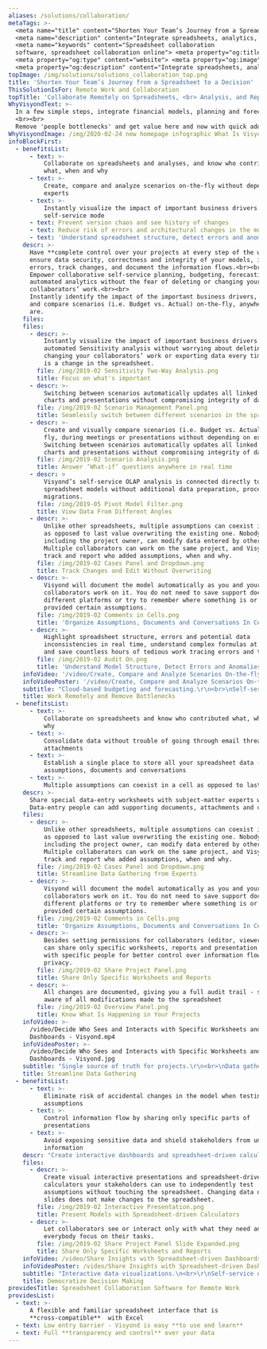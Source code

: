 ```yaml
---
aliases: /solutions/collaboration/
metaTags: >-
  <meta name="title" content="Shorten Your Team’s Journey from a Spreadsheet to a Decision"> 
  <meta name="description" content="Integrate spreadsheets, analytics, and dashboards in a 'one-stop-shop' solution that connects all participants of the workflow."> 
  <meta name="keywords" content="Spreadsheet collaboration
  software, spreadsheet collaboration online"> <meta property="og:title" content="Shorten Your Team’s Journey from a Spreadsheet to a Decision"> 
  <meta property="og:type" content="website"> <meta property="og:image" content="https://visyond.com/img/Solution%20Collaboration%20thumbnail%201200x628.png"> 
  <meta property="og:description" content="Integrate spreadsheets, analytics, and dashboards in a 'one-stop-shop' solution that connects all participants of the workflow."> <meta property="og:url" content="https://visyond.com/solutions/spreadsheet-collaboration-software"> 
topImage: /img/solutions/solutions_collaboration_top.png
title: 'Shorten Your Team’s Journey from a Spreadsheet to a Decision'
ThisSolutionIsFor: Remote Work and Collaboration
topTitle: 'Collaborate Remotely on Spreadsheets, <br> Analysis, and Reports'
WhyVisyondText: >-
  In a few simple steps, integrate financial models, planning and forecasting, analytics and simulations, reports and dashboards in a 'one-stop-shop' solution that connects all participants of the workflow and enables collaboration without version chaos and loss of data.
  <br><br>
  Remove 'people bottlenecks' and get value here and now with quick adoption and ease of use while retaining the flexibility of Excel.
WhyVisyondImage: /img/2020-02-24 new homepage infographic What Is Visyond.png
infoBlockFirst:
  - benefitsList:
      - text: >-
          Collaborate on spreadsheets and analyses, and know who contributed
          what, when and why
      - text: >-
          Create, compare and analyze scenarios on-the-fly without depending on
          experts
      - text: >-
          Instantly visualize the impact of important business drivers in
          self-service mode
      - text: Prevent version chaos and see history of changes
      - text: Reduce risk of errors and architectural changes in the model
      - text: 'Understand spreadsheet structure, detect errors and anomalies'
    descr: >-
      Have **complete control over your projects at every step of the way** and
      ensure data security, correctness and integrity of your models, identify
      errors, track changes, and document the information flows.<br><br>
      Empower collaborative self-service planning, budgeting, forecasting and
      automated analytics without the fear of deleting or changing your
      collaborators’ work.<br><br>
      Instantly identify the impact of the important business drivers, visualize
      and compare scenarios (i.e. Budget vs. Actual) on-the-fly, anywhere you
      are.
    files:
    files:
      - descr: >-
          Instantly visualize the impact of important business drivers with
          automated Sensitivity analysis without worrying about deleting or
          changing your collaborators’ work or exporting data every time there
          is a change in the spreadsheet.
        file: /img/2019-02 Sensitivity Two-Way Analysis.png
        title: Focus on what's important
      - descr: >-
          Switching between scenarios automatically updates all linked cells,
          charts and presentations without compromising integrity of data.
        file: /img/2019-02 Scenario Management Panel.png
        title: Seamlessly switch between different scenarios in the spreadsheet
      - descr: >-
          Create and visually compare scenarios (i.e. Budget vs. Actual) on the
          fly, during meetings or presentations without depending on experts.
          Switching between scenarios automatically updates all linked cells,
          charts and presentations without compromising integrity of data.
        file: /img/2019-02 Scenario Analysis.png
        title: Answer ‘What-if’ questions anywhere in real time
      - descr: >
          Visyond’s self-service OLAP analysis is connected directly to your
          spreadsheet models without additional data preparation, processing and
          migrations.
        file: /img/2019-05 Pivot Model Filter.png
        title: View Data From Different Angles
      - descr: >-
          Unlike other spreadsheets, multiple assumptions can coexist in a cell
          as opposed to last value overwriting the existing one. Nobody,
          including the project owner, can modify data entered by others.
          Multiple collaborators can work on the same project, and Visyond will
          track and report who added assumptions, when and why.
        file: /img/2019-02 Cases Panel and Dropdown.png
        title: Track Changes and Edit Without Overwriting
      - descr: >-
          Visyond will document the model automatically as you and your
          collaborators work on it. You do not need to save support documents on
          different platforms or try to remember where something is or who
          provided certain assumptions.
        file: /img/2019-02 Comments in Cells.png
        title: 'Organize Assumptions, Documents and Conversations In Cells'
      - descr: >-
          Highlight spreadsheet structure, errors and potential data
          inconsistencies in real time, understand complex formulas at a glance
          and save countless hours of tedious work tracing errors and typos.
        file: /img/2019-02 Audit On.png
        title: 'Understand Model Structure, Detect Errors and Anomalies'
    infoVideo: '/video/Create, Compare and Analyze Scenarios On-the-fly - Visyond.mp4'
    infoVideoPoster: '/video/Create, Compare and Analyze Scenarios On-the-fly - Visyond.jpg' 
    subtitle: "Cloud-based budgeting and forecasting.\r\n<br>\nSelf-service planning and analysis.\r\n<br>\nData governance and spreadsheet audit.\r"
    title: Work Remotely and Remove Bottlenecks
  - benefitsList:
      - text: >-
          Collaborate on spreadsheets and know who contributed what, when and
          why
      - text: >-
          Consolidate data without trouble of going through email threads and
          attachments
      - text: >-
          Establish a single place to store all your spreadsheet data - changes,
          assumptions, documents and conversations
      - text: >-
          Multiple assumptions can coexist in a cell as opposed to last value overwriting the existing one, and nobody,   including the project owner, can modify data entered by others.        
    descr: >-
      Share special data-entry worksheets with subject-matter experts where they can input data. Then use that data to update   any predictive model you have. Data-entry people will only see their specific data entry worksheets without seeing the rest of the model.<br><br>
      Data-entry people can add supporting documents, attachments and comments directly inside the relevant cells so you can easily locate the source of information.
    files:
      - descr: >-
          Unlike other spreadsheets, multiple assumptions can coexist in a cell
          as opposed to last value overwriting the existing one. Nobody,
          including the project owner, can modify data entered by others.
          Multiple collaborators can work on the same project, and Visyond will
          track and report who added assumptions, when and why.
        file: /img/2019-02 Cases Panel and Dropdown.png
        title: Streamline Data Gathering from Experts
      - descr: >-
          Visyond will document the model automatically as you and your
          collaborators work on it. You do not need to save support documents on
          different platforms or try to remember where something is or who
          provided certain assumptions.
        file: /img/2019-02 Comments in Cells.png
        title: 'Organize Assumptions, Documents and Conversations In Cells'
      - descr: >-
          Besides setting permissions for collaborators (editor, viewer), you
          can share only specific worksheets, reports and presentation slides
          with specific people for better control over information flow and data
          privacy.
        file: /img/2019-02 Share Project Panel.png
        title: Share Only Specific Worksheets and Reports
      - descr: >-
          All changes are documented, giving you a full audit trail - so you are
          aware of all modifications made to the spreadsheet
        file: /img/2019-02 Overview Panel.png
        title: Know What Is Happening in Your Projects
    infoVideo: >-
      /video/Decide Who Sees and Interacts with Specific Worksheets and
      Dashboards - Visyond.mp4
    infoVideoPoster: >-
      /video/Decide Who Sees and Interacts with Specific Worksheets and
      Dashboards - Visyond.jpg
    subtitle: "Single source of truth for projects.\r\n<br>\nData gathering without version chaos.\r\n<br>\nSecure and granular data sharing.\r"
    title: Streamline Data Gathering
  - benefitsList:
      - text: >-
          Eliminate risk of accidental changes in the model when testing
          assumptions
      - text: >-
          Control information flow by sharing only specific parts of
          presentations
      - text: >-
          Avoid exposing sensitive data and shield stakeholders from unnecessary
          information
    descr: "Create interactive dashboards and spreadsheet-driven calculators without technical know-how and enable your stakeholders to **independently answer ‘what-if’ questions** without fear of breaking the model or exposing sensitive information.\r<br><br>\nChanging data on the slides does not make changes to the spreadsheet, so you don’t have to worry about losing important information or introducing architectural changes to the model.\r"
    files:
      - descr: >-
          Create visual interactive presentations and spreadsheet-driven
          calculators your stakeholders can use to independently test
          assumptions without touching the spreadsheet. Changing data on the
          slides does not make changes to the spreadsheet.
        file: /img/2019-02 Interactive Presentation.png
        title: Present Models with Spreadsheet-driven Calculators
      - descr: >-
          Let collaborators see or interact only with what they need and let
          everybody focus on their tasks.
        file: /img/2019-02 Share Project Panel Slide Expanded.png
        title: Share Only Specific Worksheets and Reports
    infoVideo: /video/Share Insights with Spreadsheet-driven Dashboards - Visyond.mp4
    infoVideoPoster: /video/Share Insights with Spreadsheet-driven Dashboards - Visyond.jpg
    subtitle: "Interactive data visualizations.\n<br>\r\nSelf-service on ‘what-if’ questions.\r\n<br>\nSpreadsheet-driven calculators.\r"
    title: Democratize Decision Making
providesTitle: Spreadsheet Collaboration Software for Remote Work
providesList:
  - text: >-
      A flexible and familiar spreadsheet interface that is
      **cross-compatible**  with Excel
  - text: Low entry barrier - Visyond is easy **to use and learn**
  - text: Full **transparency and control** over your data
---
```

